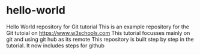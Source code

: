 # hello-world
Hello World repository for Git tutorial
This is an example repository for the Git tutoial on https://www.w3schools.com
This tutorial focusses mainly on git and using git hub as its remote
This repository is built step by step in the tutorial.
It now includes steps for github
